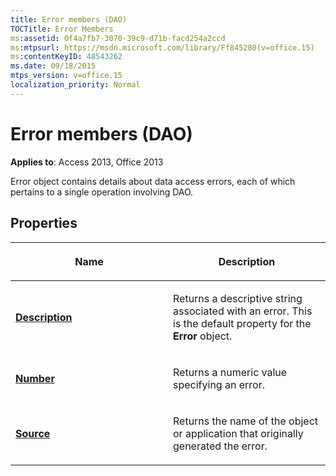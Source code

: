 ```yaml
---
title: Error members (DAO)
TOCTitle: Error Members
ms:assetid: 0f4a7fb7-3070-39c9-d71b-facd254a2ccd
ms:mtpsurl: https://msdn.microsoft.com/library/Ff845280(v=office.15)
ms:contentKeyID: 48543262
ms.date: 09/18/2015
mtps_version: v=office.15
localization_priority: Normal
---
```


# Error members (DAO)


**Applies to**: Access 2013, Office 2013

Error object contains details about data access errors, each of which pertains to a single operation involving DAO.

## Properties

<table>
<colgroup>
<col style="width: 50%" />
<col style="width: 50%" />
</colgroup>
<thead>
<tr class="header">
<th><p>Name</p></th>
<th><p>Description</p></th>
</tr>
</thead>
<tbody>
<tr class="odd">
<td><p><strong><a href="error-description-property-dao.md">Description</a></strong></p></td>
<td><p>Returns a descriptive string associated with an error. This is the default property for the <strong>Error</strong> object.</p></td>
</tr>
<tr class="even">
<td><p><strong><a href="error-number-property-dao.md">Number</a></strong></p></td>
<td><p>Returns a numeric value specifying an error.</p></td>
</tr>
<tr class="odd">
<td><p><strong><a href="error-source-property-dao.md">Source</a></strong></p></td>
<td><p>Returns the name of the object or application that originally generated the error.</p></td>
</tr>
</tbody>
</table>

